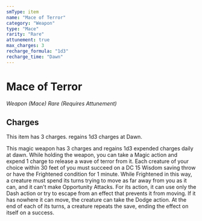 ```yaml
---
smType: item
name: "Mace of Terror"
category: "Weapon"
type: "Mace"
rarity: "Rare"
attunement: true
max_charges: 3
recharge_formula: "1d3"
recharge_time: "Dawn"
---
```


# Mace of Terror
*Weapon (Mace) Rare (Requires Attunement)*

## Charges

This item has 3 charges.
regains 1d3 charges at Dawn.

This magic weapon has 3 charges and regains 1d3 expended charges daily at dawn. While holding the weapon, you can take a Magic action and expend 1 charge to release a wave of terror from it. Each creature of your choice within 30 feet of you must succeed on a DC 15 Wisdom saving throw or have the Frightened condition for 1 minute. While Frightened in this way, a creature must spend its turns trying to move as far away from you as it can, and it can't make Opportunity Attacks. For its action, it can use only the Dash action or try to escape from an effect that prevents it from moving. If it has nowhere it can move, the creature can take the Dodge action. At the end of each of its turns, a creature repeats the save, ending the effect on itself on a success.
